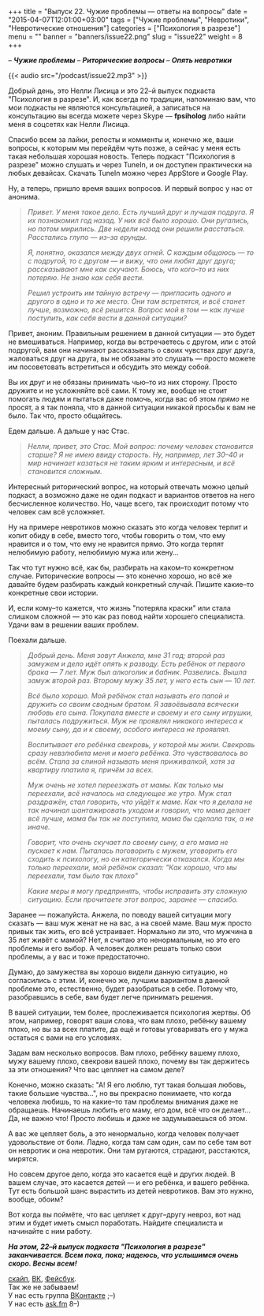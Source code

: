 +++
title = "Выпуск 22. Чужие проблемы — ответы на вопросы"
date = "2015-04-07T12:01:00+03:00"
tags = ["Чужие проблемы", "Невротики", "Невротические отношения"]
categories = ["Психология в разрезе"]
menu = ""
banner = "banners/issue22.png"
slug = "issue22"
weight = 8
+++

– ***Чужие проблемы***
– ***Риторические вопросы***
– ***Опять невротики***

{{< audio src="/podcast/issue22.mp3" >}}

Добрый день, это Нелли Лисица и это 22–й выпуск подкаста "Психология в разрезе". И, как всегда по традиции, напоминаю вам, что мои подкасты не являются консультацией, а записаться на консультацию вы всегда можете через Skype — **fpsiholog** либо найти меня в соцсетях как Нелли Лисица. 

Спасибо всем за лайки, репосты и комменты и, конечно же, ваши вопросы, к которым мы перейдём чуть позже, а сейчас у меня есть такая небольшая хорошая новость. Теперь подкаст "Психология в разрезе" можно слушать и через TuneIn, и он доступен практически на любых девайсах. Скачать TuneIn можно через AppStore и Google Play. 

Ну, а теперь, пришло время ваших вопросов. И первый вопрос у нас от анонима.
<!--more-->

>*Привет. У меня такое дело. Есть лучший друг и лучшая подруга. Я их познакомил год назад. У них всё было хорошо. Они ругались, но потом мирились. Две недели назад они решили расстаться. Расстались глупо — из–за ерунды.*
>
>*Я, понятно, оказался между двух огней. С каждым общаюсь — то с подругой, то с другом — и вижу, что они любят друг друга; рассказывают мне как скучают. Боюсь, что кого–то из них потеряю. Не знаю как себя вести.*
>
>*Решил устроить им тайную встречу — пригласить одного и другого в одно и то же место. Они там встретятся, и всё станет лучше, возможно, всё решится. Вопрос мой в том — как лучше поступить, как себя вести в данной ситуации?*

Привет, аноним. Правильным решением в данной ситуации — это будет не вмешиваться. Например, когда вы встречаетесь с другом, или с этой подругой, вам они начинают рассказывать о своих чувствах друг друга, жаловаться друг на друга, вы не обязаны это слушать — просто можете им посоветовать встретиться и обсудить это между собой. 

Вы их друг и не обязаны принимать чью–то из них сторону. Просто дружите и не усложняйте всё сами. К тому же, вообще не стоит помогать людям и пытаться даже помочь, когда вас об этом *прямо* не просят, а я так поняла, что в данной ситуации никакой просьбы к вам не было. Так что, просто общайтесь. 

Едем дальше. А дальше у нас Стас.

>*Нелли, привет, это Стас. Мой вопрос: почему человек становится старше? Я не имею ввиду старость. Ну, например, лет 30–40 и мир начинает казаться не таким ярким и интересным, и всё становится сложным.*

Интересный риторический вопрос, на который отвечать можно целый подкаст, а возможно даже не один подкаст и вариантов ответов на него бесчисленное количество. Но, чаще всего, так происходит потому что человек сам всё усложняет. 

Ну на примере невротиков можно сказать это когда человек терпит и копит обиду в себе, вместо того, чтобы говорить о том, что ему нравится и о том, что ему не нравится прямо. Это когда терпят нелюбимую работу, нелюбимую мужа или жену…

Так что тут нужно всё, как бы, разбирать на каком–то конкретном случае. Риторические вопросы — это конечно хорошо, но всё же давайте будем разбирать каждый конкретный случай. Пишите какие–то конкретные свои истории. 

И, если кому–то кажется, что жизнь "потеряла краски" или стала слишком сложной — это как раз повод найти хорошего специалиста. Удачи вам в решении ваших проблем.

Поехали дальше. 

>*Добрый день. Меня зовут Анжела, мне 31 год; второй раз замужем и дело идёт опять к разводу. Есть ребёнок от первого брака — 7 лет. Муж был алкоголик и бабник. Развелись. Вышла замуж второй раз. Второму мужу 35 лет, у него есть сын — 10 лет.*
>
>*Всё было хорошо. Мой ребёнок стал называть его папой и дружить со своим сводным братом. Я завоёвывала всячески любовь его сына. Покупала вместе и своему и его сыну игрушки, пыталась подружиться. Муж не проявлял никакого интереса к моему сыну, да и к своему, особого интереса не проявлял.*
>
>*Воспитывает его ребёнка свекровь, у которой мы жили. Свекровь сразу невзлюбила меня и моего ребёнка. Это чувствовалось во всём. Стала за спиной называть меня приживалкой, хотя за квартиру платила я, причём за всех.*
>
>*Муж очень не хотел переезжать от мамы. Как только мы переехали, всё началось на следующее же утро. Муж стал раздражён, стал говорить, что уйдёт к маме. Как что я делала не так начинал шантажировать уходом и говорил, что мама делает всё лучше, мама бы так не поступила, мама бы сделала так, а не иначе.*
>
>*Говорит, что очень скучает по своему сыну, а его мама не пускает к нам. Пыталась поговорить с мужем, уговорить его сходить к психологу, но он категорически отказался. Когда мы только переехали, мой ребёнок сказал: "Как хорошо, что мы переехали, там было так плохо"*
>
>*Какие меры я могу предпринять, чтобы исправить эту сложную ситуацию. Если прочитаете этот вопрос, заранее — спасибо.*

Заранее — пожалуйста. Анжела, по поводу вашей ситуации могу сказать — ваш муж женат не на вас, а на своей маме. Ваш муж просто привык так жить, его всё устраивает. Нормально ли это, что мужчина в 35 лет живёт с мамой? Нет, я считаю это ненормальным, но это его проблемы и его выбор. А человек должен решать только свои проблемы, а у вас и тоже предостаточно. 

Думаю, до замужества вы хорошо видели данную ситуацию, но согласились с этим. И, конечно же, лучшим вариантом в данной проблеме это, естественно, будет разобраться в себе. Потому что, разобравшись в себе, вам будет легче принимать решения. 

В вашей ситуации, тем более, прослеживается психология жертвы. Об этом, например, говорят ваши слова, что вам плохо, ребёнку вашему плохо, но вы за всех платите, да ещё и готовы уговаривать его у мужа остаться с вами на его условиях. 

Задам вам несколько вопросов. Вам плохо, ребёнку вашему плохо, мужу вашему плохо, свекрови вашей плохо, почему вы так держитесь за эти отношения? Что вас цепляет на самом деле?

Конечно, можно сказать: "А! Я его люблю, тут такая большая любовь, такие большие чувства…", но вы прекрасно понимаете, что когда человека любишь, то на какие–то там проблемы внимания даже не обращаешь. Начинаешь любить его маму, его дом, всё что он делает… Да, не важно что! Просто любишь и даже не задумываешься об этом. 

А вас же цепляет боль, а это ненормально, когда человек получает удовольствие от боли. Ладно, когда там сам один, сам по себе там вот он невротик и она невротик. Они там ругаются, страдают, расстаются, мирятся. 

Но совсем другое дело, когда это касается ещё и других людей. В вашем случае, это касается детей — и его ребёнка, и вашего ребёнка. Тут есть большой шанс вырастить из детей невротиков. Вам это нужно, вообще, обоим?

Вот когда вы поймёте, что вас цепляет к друг–другу невроз, вот над этим и будет иметь смысл поработать. Найдите специалиста и начинайте с ним работу. 

***На этом, 22–й выпуск подкаста "Психология в разрезе" заканчивается. Всем пока, пока; надеюсь, что услышимся очень скоро. Весны всем!***


<a href="skype:fpsiholog?userinfo">скайп</a>, <a href="https://vk.com/sunnybunnyf">ВК</a>, <a href="https://www.facebook.com/SunnyBunnyF">Фейсбук</a>.<br>
Так же не забываем!<br>
У нас есть группа <a href="https://vk.com/fpsiholog">ВКонтакте</a> ;–)<br>
У нас есть <a href="http://ask.fm/fpsiholog">ask.fm</a> 8–)